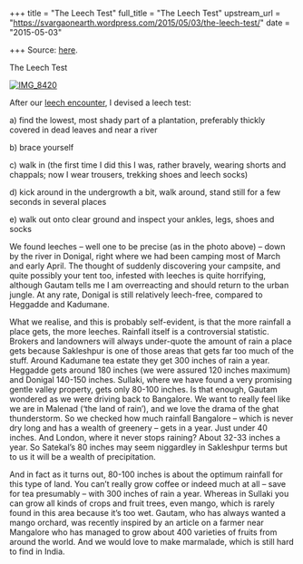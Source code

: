 +++
title = "The Leech Test"
full_title = "The Leech Test"
upstream_url = "https://svargaonearth.wordpress.com/2015/05/03/the-leech-test/"
date = "2015-05-03"

+++
Source: [here](https://svargaonearth.wordpress.com/2015/05/03/the-leech-test/).

The Leech Test

[![IMG_8420](https://svargaonearth.files.wordpress.com/2015/05/img_8420.jpg?w=656&h=492)](https://svargaonearth.files.wordpress.com/2015/05/img_8420.jpg)

After our [leech encounter](https://svargaonearth.wordpress.com/2015/04/27/leeches/ "Leeches"), I devised a leech test:

a\) find the lowest, most shady part of a plantation, preferably thickly covered in dead leaves and near a river

b\) brace yourself

c\) walk in (the first time I did this I was, rather bravely, wearing shorts and chappals; now I wear trousers, trekking shoes and leech socks)

d\) kick around in the undergrowth a bit, walk around, stand still for a few seconds in several places

e\) walk out onto clear ground and inspect your ankles, legs, shoes and socks

We found leeches – well one to be precise (as in the photo above) – down by the river in Donigal, right where we had been camping most of March and early April. The thought of suddenly discovering your campsite, and quite possibly your tent too, infested with leeches is quite horrifying, although Gautam tells me I am overreacting and should return to the urban jungle. At any rate, Donigal is still relatively leech-free, compared to Heggadde and Kadumane.

What we realise, and this is probably self-evident, is that the more rainfall a place gets, the more leeches. Rainfall itself is a controversial statistic. Brokers and landowners will always under-quote the amount of rain a place gets because Sakleshpur is one of those areas that gets far too much of the stuff. Around Kadumane tea estate they get 300 inches of rain a year. Heggadde gets around 180 inches (we were assured 120 inches maximum) and Donigal 140-150 inches. Sullaki, where we have found a very promising gentle valley property, gets only 80-100 inches. Is that enough, Gautam wondered as we were driving back to Bangalore. We want to really feel like we are in Malenad (‘the land of rain’), and we love the drama of the ghat thunderstorm. So we checked how much rainfall Bangalore – which is never dry long and has a wealth of greenery – gets in a year. Just under 40 inches. And London, where it never stops raining? About 32-33 inches a year. So Satekal’s 80 inches may seem niggardley in Sakleshpur terms but to us it will be a wealth of precipitation.

And in fact as it turns out, 80-100 inches is about the optimum rainfall for this type of land. You can’t really grow coffee or indeed much at all – save for tea presumably – with 300 inches of rain a year. Whereas in Sullaki you can grow all kinds of crops and fruit trees, even mango, which is rarely found in this area because it’s too wet. Gautam, who has always wanted a mango orchard, was recently inspired by an article on a farmer near Mangalore who has managed to grow about 400 varieties of fruits from around the world. And we would love to make marmalade, which is still hard to find in India.
